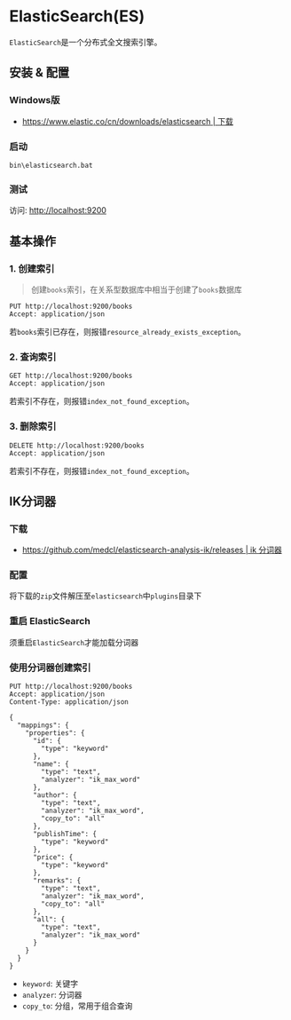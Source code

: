 # ElasticSearch(ES)
`ElasticSearch`是一个分布式全文搜索引擎。

## 安装 & 配置

### Windows版

+ [https://www.elastic.co/cn/downloads/elasticsearch | 下载](https://www.elastic.co/cn/downloads/elasticsearch)

### 启动
```shell
bin\elasticsearch.bat
```

### 测试

访问: [http://localhost:9200](http://localhost:9200)


## 基本操作

### 1. 创建索引
> 创建`books`索引，在关系型数据库中相当于创建了`books`数据库

```http request
PUT http://localhost:9200/books
Accept: application/json
```

若`books`索引已存在，则报错`resource_already_exists_exception`。


### 2. 查询索引
```http request
GET http://localhost:9200/books
Accept: application/json
```

若索引不存在，则报错`index_not_found_exception`。

### 3. 删除索引
```http request
DELETE http://localhost:9200/books
Accept: application/json
```

若索引不存在，则报错`index_not_found_exception`。

## IK分词器

### 下载

+ [https://github.com/medcl/elasticsearch-analysis-ik/releases | ik 分词器](https://github.com/medcl/elasticsearch-analysis-ik/releases)

### 配置
将下载的`zip`文件解压至`elasticsearch`中`plugins`目录下

### 重启 ElasticSearch

须重启`ElasticSearch`才能加载分词器

### 使用分词器创建索引
```http request
PUT http://localhost:9200/books
Accept: application/json
Content-Type: application/json

{
  "mappings": {
    "properties": {
      "id": {
        "type": "keyword"
      },
      "name": {
        "type": "text",
        "analyzer": "ik_max_word"
      },
      "author": {
        "type": "text",
        "analyzer": "ik_max_word",
        "copy_to": "all"
      },
      "publishTime": {
        "type": "keyword"
      },
      "price": {
        "type": "keyword"
      },
      "remarks": {
        "type": "text",
        "analyzer": "ik_max_word",
        "copy_to": "all"
      },
      "all": {
        "type": "text",
        "analyzer": "ik_max_word"
      }
    }
  }
}
```

+ `keyword`: 关键字
+ `analyzer`: 分词器
+ `copy_to`: 分组，常用于组合查询